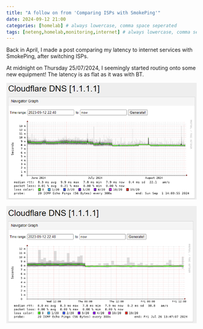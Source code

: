 ```yaml
---
title: "A follow on from 'Comparing ISPs with SmokePing'"
date: 2024-09-12 21:00
categories: [homelab] # always lowercase, comma space seperated
tags: [neteng,homelab,monitoring,internet] # always lowercase, comma seperated
---
```


Back in April, I made a post comparing my latency to internet services with SmokePing, after switching ISPs.

At midnight on Thursday 25/07/2024, I seemingly started routing onto some new equipment! The latency is as flat as it was with BT.

![Zen Update 1](assets/images/ZenUpdate_1.png)

![Zen Update 2](assets/images/ZenUpdate_2.png)